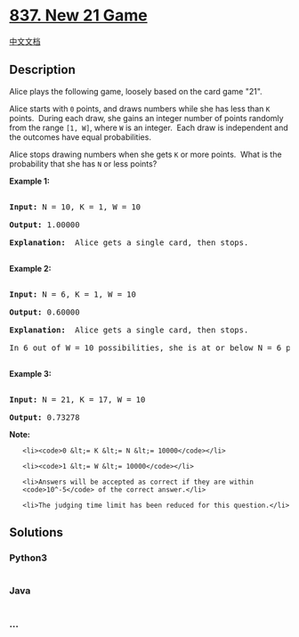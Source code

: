 # [837. New 21 Game](https://leetcode.com/problems/new-21-game)

[中文文档](/solution/0800-0899/0837.New%2021%20Game/README.md)

## Description
<p>Alice plays the following game, loosely based on the card game &quot;21&quot;.</p>



<p>Alice starts with <code>0</code> points, and draws numbers while she has less than <code>K</code> points.&nbsp; During each draw, she gains an integer number of points randomly from the range <code>[1, W]</code>, where <code>W</code> is an integer.&nbsp; Each draw is independent and the outcomes have equal probabilities.</p>



<p>Alice stops drawing numbers when she gets <code>K</code> or more points.&nbsp; What is the probability&nbsp;that she has <code>N</code> or less points?</p>



<p><strong>Example 1:</strong></p>



<pre>

<strong>Input: </strong>N = 10, K = 1, W = 10

<strong>Output: </strong>1.00000

<strong>Explanation: </strong> Alice gets a single card, then stops.

</pre>



<p><strong>Example 2:</strong></p>



<pre>

<strong>Input: </strong>N = 6, K = 1, W = 10

<strong>Output: </strong>0.60000

<strong>Explanation: </strong> Alice gets a single card, then stops.

In 6 out of W = 10 possibilities, she is at or below N = 6 points.

</pre>



<p><strong>Example 3:</strong></p>



<pre>

<strong>Input: </strong>N = 21, K = 17, W = 10

<strong>Output: </strong>0.73278</pre>



<p><strong>Note:</strong></p>



<ol>

	<li><code>0 &lt;= K &lt;= N &lt;= 10000</code></li>

	<li><code>1 &lt;= W &lt;= 10000</code></li>

	<li>Answers will be accepted as correct if they are within <code>10^-5</code> of the correct answer.</li>

	<li>The judging time limit has been reduced for this question.</li>

</ol>




## Solutions


<!-- tabs:start -->

### **Python3**

```python

```

### **Java**

```java

```

### **...**
```

```

<!-- tabs:end -->